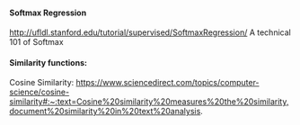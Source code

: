 #### Softmax Regression

http://ufldl.stanford.edu/tutorial/supervised/SoftmaxRegression/
A technical 101 of Softmax
 
#### Similarity functions:
Cosine Similarity: https://www.sciencedirect.com/topics/computer-science/cosine-similarity#:~:text=Cosine%20similarity%20measures%20the%20similarity,document%20similarity%20in%20text%20analysis.
